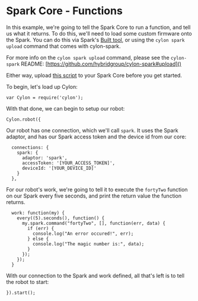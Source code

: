 # Spark Core - Functions

In this example, we're going to tell the Spark Core to run a function, and tell
us what it returns. To do this, we'll need to load some custom firmware onto the
Spark. You can do this via Spark's [Built tool](https://spark.io/build), or
using the `cylon spark upload` command that comes with cylon-spark.

For more info on the `cylon spark upload` command, please see the `cylon-spark`
README: [https://github.com/hybridgroup/cylon-spark#upload]()

Either way, upload [this script][script] to your Spark Core before you get
started.

[script]: https://github.com/hybridgroup/cylon-spark/blob/master/examples/functions/functions.cpp

To begin, let's load up Cylon:

    var Cylon = require('cylon');

With that done, we can begin to setup our robot:

    Cylon.robot({

Our robot has one connection, which we'll call `spark`. It uses the Spark
adaptor, and has our Spark access token and the device id from our core:

      connections: {
        spark: {
          adaptor: 'spark',
          accessToken: '[YOUR_ACCESS_TOKEN]',
          deviceId: '[YOUR_DEVICE_ID]'
        }
      },

For our robot's work, we're going to tell it to execute the `fortyTwo` function
on our Spark every five seconds, and print the return value the function returns.

      work: function(my) {
        every((5).seconds(), function() {
          my.spark.command("fortyTwo", [], function(err, data) {
            if (err) {
              console.log("An error occured!", err);
            } else {
              console.log("The magic number is:", data);
            }
          });
        });
      }

With our connection to the Spark and work defined, all that's left is to tell
the robot to start:

    }).start();

